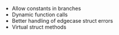 * Allow constants in branches
* Dynamic function calls
* Better handling of edgecase struct errors
* Virtual struct methods